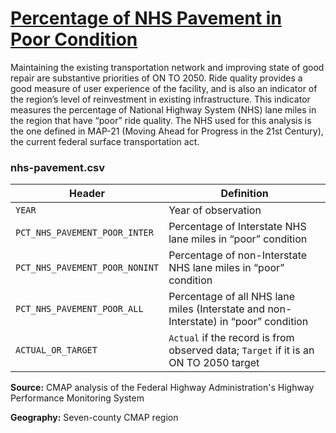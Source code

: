 # [Percentage of NHS Pavement in Poor Condition](https://www.cmap.illinois.gov/2050/indicators/nhs-pavement)

Maintaining the existing transportation network and improving state of good repair are substantive priorities of ON TO 2050. Ride quality provides a good measure of user experience of the facility, and is also an indicator of the region’s level of reinvestment in existing infrastructure. This indicator measures the percentage of National Highway System (NHS) lane miles in the region that have “poor” ride quality. The NHS used for this analysis is the one defined in MAP-21 (Moving Ahead for Progress in the 21st Century), the current federal surface transportation act.

### nhs-pavement.csv

Header | Definition
-------|-----------
`YEAR` | Year of observation
`PCT_NHS_PAVEMENT_POOR_INTER` | Percentage of Interstate NHS lane miles in “poor” condition
`PCT_NHS_PAVEMENT_POOR_NONINT` | Percentage of non-Interstate NHS lane miles in “poor” condition
`PCT_NHS_PAVEMENT_POOR_ALL` | Percentage of all NHS lane miles (Interstate and non-Interstate) in “poor” condition
`ACTUAL_OR_TARGET` | `Actual` if the record is from observed data; `Target` if it is an ON TO 2050 target

**Source:** CMAP analysis of the Federal Highway Administration's Highway Performance Monitoring System

**Geography:** Seven-county CMAP region
